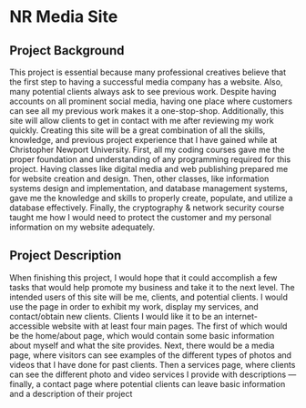# NR Media Site
<h2>Project Background</h2>
	This project is essential because many professional creatives believe that the first step to having a successful 
	media company has a website. Also, many potential clients always ask to see previous work. Despite having accounts 
	on all prominent social media, having one place where customers can see all my previous work makes it a 
	one-stop-shop. Additionally, this site will allow clients to get in contact with me after reviewing my work quickly.
    Creating this site will be a great combination of all the skills, knowledge, and previous project experience
    that I have gained while at Christopher Newport University. First, all my coding courses gave me the proper
    foundation and understanding of any programming required for this project. Having classes like digital 
    media and web publishing prepared me for website creation and design. Then, other classes, like information
    systems design and implementation, and database management systems, gave me the knowledge and skills to
    properly create, populate, and utilize a database effectively. Finally, the cryptography & network 
    security course taught me how I would need to protect the customer and my personal information on my 
    website adequately.

<h2>Project Description</h2>
	When finishing this project, I would hope that it could accomplish a few tasks that would help promote my business 
	and take it to the next level. The intended users of this site will be me, clients, and potential clients. I would 
	use the page in order to exhibit my work, display my services, and contact/obtain new clients. Clients I would like 
	it to be an internet-accessible website with at least four main pages. The first of which would be the home/about 
	page, which would contain some basic information about myself and what the site provides. Next, there would be a 
	media page, where visitors can see examples of the different types of photos and videos that I have done for past 
	clients. Then a services page, where clients can see the different photo and video services I provide with 
	descriptions — finally, a contact page where potential clients can leave basic information and a description of 
	their project
	
